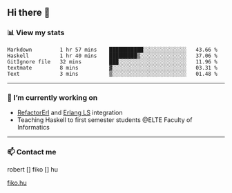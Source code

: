 ## Hi there 👋

### 📊 View my stats

<!--START_SECTION:waka-->
```text
Markdown         1 hr 57 mins    ███████████░░░░░░░░░░░░░░   43.66 % 
Haskell          1 hr 40 mins    █████████▒░░░░░░░░░░░░░░░   37.06 % 
GitIgnore file   32 mins         ███░░░░░░░░░░░░░░░░░░░░░░   11.96 % 
textmate         8 mins          ▓░░░░░░░░░░░░░░░░░░░░░░░░   03.31 % 
Text             3 mins          ▒░░░░░░░░░░░░░░░░░░░░░░░░   01.48 % 
```
<!--END_SECTION:waka-->


---

### 🔭 I’m currently working on
- [RefactorErl](https://plc.inf.elte.hu/erlang/) and [Erlang LS](https://erlang-ls.github.io) integration
- Teaching Haskell to first semester students @ELTE Faculty of Informatics

---



### 📫 Contact me
robert [] fiko [] hu

[fiko.hu](https://fiko.hu)


<!--
**robertfiko/robertfiko** is a ✨ _special_ ✨ repository because its `README.md` (this file) appears on your GitHub profile.

Here are some ideas to get you started:

- 🔭 I’m currently working on ...
- 🌱 I’m currently learning ...
- 👯 I’m looking to collaborate on ...
- 🤔 I’m looking for help with ...
- 💬 Ask me about ...
- 📫 How to reach me: ...
- 😄 Pronouns: ...
- ⚡ Fun fact: ...
-->
